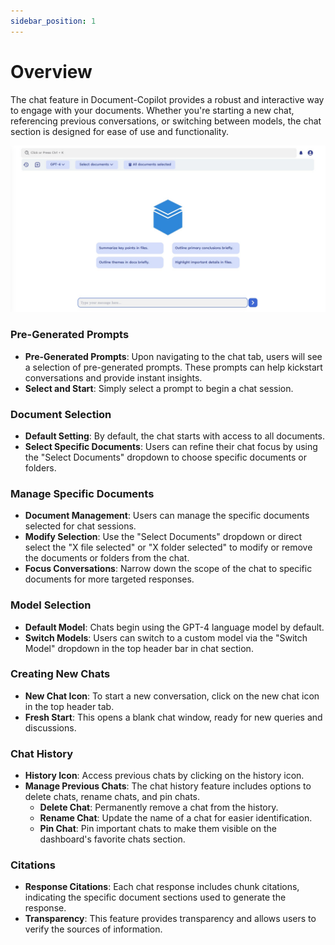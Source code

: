 ```yaml
---
sidebar_position: 1
---
```


# Overview

The chat feature in Document-Copilot provides a robust and interactive way to engage with your documents. Whether you're starting a new chat, referencing previous conversations, or switching between models, the chat section is designed for ease of use and functionality.

![chat overview](../../static/img/co-pilot/chat_overview.jpg)

### Pre-Generated Prompts

- **Pre-Generated Prompts**: Upon navigating to the chat tab, users will see a selection of pre-generated prompts. These prompts can help kickstart conversations and provide instant insights.
- **Select and Start**: Simply select a prompt to begin a chat session.

### Document Selection

- **Default Setting**: By default, the chat starts with access to all documents.
- **Select Specific Documents**: Users can refine their chat focus by using the "Select Documents" dropdown to choose specific documents or folders.

### Manage Specific Documents

- **Document Management**: Users can manage the specific documents selected for chat sessions.
- **Modify Selection**: Use the "Select Documents" dropdown or direct select the "X file selected" or "X folder selected" to modify or remove the documents or folders from the chat.
- **Focus Conversations**: Narrow down the scope of the chat to specific documents for more targeted responses.

### Model Selection

- **Default Model**: Chats begin using the GPT-4 language model by default.
- **Switch Models**: Users can switch to a custom model via the "Switch Model" dropdown in the top header bar in chat section.

### Creating New Chats

- **New Chat Icon**: To start a new conversation, click on the new chat icon in the top header tab.
- **Fresh Start**: This opens a blank chat window, ready for new queries and discussions.

### Chat History

- **History Icon**: Access previous chats by clicking on the history icon.
- **Manage Previous Chats**: The chat history feature includes options to delete chats, rename chats, and pin chats.
  - **Delete Chat**: Permanently remove a chat from the history.
  - **Rename Chat**: Update the name of a chat for easier identification.
  - **Pin Chat**: Pin important chats to make them visible on the dashboard's favorite chats section.

### Citations

- **Response Citations**: Each chat response includes chunk citations, indicating the specific document sections used to generate the response.
- **Transparency**: This feature provides transparency and allows users to verify the sources of information.
